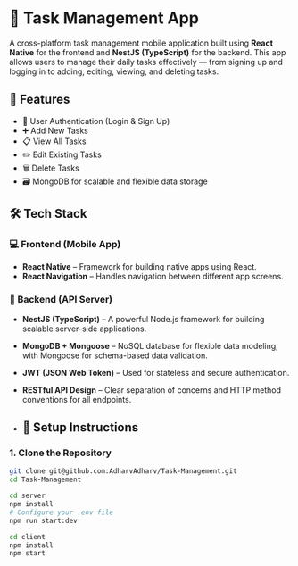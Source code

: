 # 📝 Task Management App

A cross-platform task management mobile application built using **React Native** for the frontend and **NestJS (TypeScript)** for the backend. This app allows users to manage their daily tasks effectively — from signing up and logging in to adding, editing, viewing, and deleting tasks.

## 🚀 Features

- 🔐 User Authentication (Login & Sign Up)
- ➕ Add New Tasks
- 📋 View All Tasks
- ✏️ Edit Existing Tasks
- 🗑️ Delete Tasks
- 🗃️ MongoDB for scalable and flexible data storage

## 🛠️ Tech Stack

### 💻 Frontend (Mobile App)
- **React Native** – Framework for building native apps using React.
- **React Navigation** – Handles navigation between different app screens.

### 🧠 Backend (API Server)
- **NestJS (TypeScript)** – A powerful Node.js framework for building scalable server-side applications.
- **MongoDB + Mongoose** – NoSQL database for flexible data modeling, with Mongoose for schema-based data validation.
- **JWT (JSON Web Token)** – Used for stateless and secure authentication.
- **RESTful API Design** – Clear separation of concerns and HTTP method conventions for all endpoints.


- ## 🔧 Setup Instructions

### 1. Clone the Repository

```bash
git clone git@github.com:AdharvAdharv/Task-Management.git
cd Task-Management

cd server
npm install
# Configure your .env file
npm run start:dev

cd client
npm install
npm start
